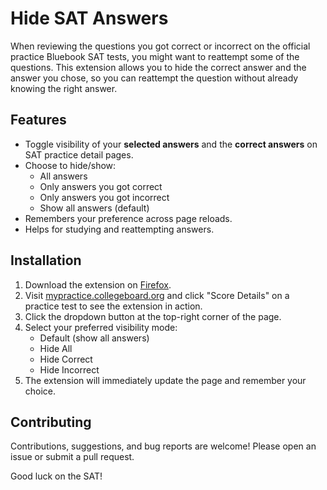 # Hide SAT Answers

When reviewing the questions you got correct or incorrect on the official practice Bluebook SAT tests, you might want to reattempt some of the questions. This extension allows you to hide the correct answer and the answer you chose, so you can reattempt the question without already knowing the right answer.

## Features

- Toggle visibility of your **selected answers** and the **correct answers** on SAT practice detail pages.
- Choose to hide/show:
  - All answers
  - Only answers you got correct
  - Only answers you got incorrect
  - Show all answers (default)
- Remembers your preference across page reloads.
- Helps for studying and reattempting answers.

## Installation

1. Download the extension on [Firefox](todo).
2. Visit [mypractice.collegeboard.org](https://mypractice.collegeboard.org/) and click "Score Details" on a practice test to see the extension in action.
3. Click the dropdown button at the top-right corner of the page.
4. Select your preferred visibility mode:
    - Default (show all answers)
    - Hide All
    - Hide Correct
    - Hide Incorrect
5. The extension will immediately update the page and remember your choice.

## Contributing

Contributions, suggestions, and bug reports are welcome! Please open an issue or submit a pull request.

Good luck on the SAT!
